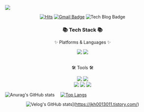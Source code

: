 <img src="https://capsule-render.vercel.app/api?type=wave&color=auto&height=400&section=header&text=Welcome%20to%20Kihyeon%20GitHub&fontSize=60" />

<div align=center>
  
   [![Hits](https://hits.seeyoufarm.com/api/count/incr/badge.svg?url=https%3A%2F%2Fgithub.com%2FJeongKiKi&count_bg=%2379C83D&title_bg=%23555555&icon=&icon_color=%23E7E7E7&title=hits&edge_flat=false)](https://hits.seeyoufarm.com)
  [![Gmail Badge](https://img.shields.io/badge/Gmail-d14836?style=flat-square&logo=Gmail&logoColor=white&link=mailto:vviian.2@gmail.com)](mailto:vviian.2@gmail.com)
  ![Tech Blog Badge](https://img.shields.io/github/followers/JeongKiKi?style=social)
</div>

<div align=center>
	<h3>📚 Tech Stack 📚</h3>
	<p>✨ Platforms & Languages ✨</p>
</div>
<div align="center">
	<img src="https://img.shields.io/badge/iOS-000000?style=flat&logo=ios&logoColor=white" />
	<img src="https://img.shields.io/badge/Swift-F05138?style=flat&logo=swift&logoColor=white" />
</div>
<br>
<div align=center>
	<p>🛠 Tools 🛠</p>
</div>
<div align=center>
	<img src="https://img.shields.io/badge/Visual%20Studio%20Code-007ACC?style=flat&logo=VisualStudioCode&logoColor=white" />
  <img src="https://img.shields.io/badge/Xcode-147EFB?style=flat&logo=xcode&logoColor=white" />
	<br>
	<img src="https://img.shields.io/badge/Notion-000000?style=flat&logo=notion&logoColor=white" />
  <img src="https://img.shields.io/badge/Velog-20C997?style=flat&logo=Velog&logoColor=white" />
	<img src="https://img.shields.io/badge/GitHub-181717?style=flat&logo=GitHub&logoColor=white" />
</div>




</div>

![Anurag's GitHub stats](https://github-readme-stats.vercel.app/api?username=JeongKiKi&hide=contribs,prs,issues&show_icons=true&theme=tokyonight) &nbsp;&nbsp;&nbsp; [![Top Langs](https://github-readme-stats.vercel.app/api/top-langs/?username=JeongKiKi&layout=compact)](https://github.com/anuraghazra/github-readme-stats)

<div align="center" style="text-align:center">
	
![Velog's GitHub stats](https://velog-readme-stats.vercel.app/api?name=JeongKiKi)](https://jkh0013011.tistory.com/)

</div>
